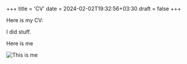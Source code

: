 +++
title = 'CV'
date = 2024-02-02T19:32:56+03:30
draft = false
+++


Here is my CV: 

I did stuff.

Here is me 

![This is me](/img/cv.jpg)